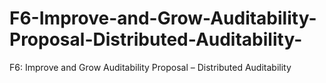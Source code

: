 # F6-Improve-and-Grow-Auditability-Proposal-Distributed-Auditability-
F6: Improve and Grow Auditability Proposal – Distributed Auditability 
